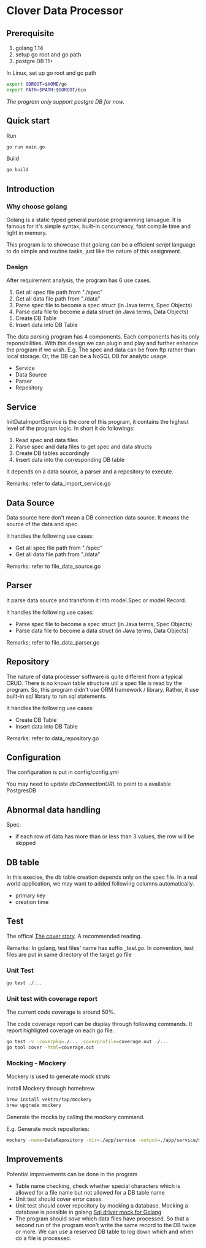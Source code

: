 # Clover Data Processor

## Prerequisite

1. golang 1.14
2. setup go root and go path
3. postgre DB 11+

In Linux, set up go root and go path

```bash
export GOROOT=$HOME/go
export PATH=$PATH:$GOROOT/bin
```

*The program only support postgre DB for now.*

## Quick start

Run

```bash
go run main.go
```

Build

```bash
go build
```

## Introduction

### Why choose golang

Golang is a static typed general purpose programming lanuague. It is famous for it's simple syntax, built-in concurrency, fast compile time and light in memory.

This program is to showcase that golang can be a efficient *script* language to do simple and routine tasks, just like the nature of this assignment.

### Design

After requirement analysis, the program has 6 use cases.

1. Get all spec file path from "./spec"
2. Get all data file path from "./data"
3. Parse spec file to become a spec struct (in Java terms, Spec Objects)
4. Parse data file to become a data struct (in Java terms, Data Objects)
5. Create DB Table
6. Insert data into DB Table

The data parsing program has 4 components. Each components has its only reponsibilities. With this design we can plugin and play and further enhance the program if we wish.
E.g. The spec and data can be from ftp rather than local storage. Or, the DB can be a NoSQL DB for analytic usage.

- Service
- Data Source
- Parser
- Repository

## Service

InitDataImportService is the core of this program, it contains the highest level of the program logic. In short it do followings:

1. Read spec and data files
2. Parse spec and data files to get spec and data structs
3. Create DB tables accordingly
4. Insert data into the corresponding DB table

It depends on a data source, a parser and a repository to execute.

Remarks: refer to data_import_service.go

## Data Source

Data source here don't mean a DB connection data source. It means the source of the data and spec.

It handles the following use cases:

- Get all spec file path from "./spec"
- Get all data file path from "./data"

Remarks: refer to file_data_source.go

## Parser

It parse data source and transform it into model.Spec or model.Record.

It handles the following use cases:

- Parse spec file to become a spec struct (in Java terms, Spec Objects)
- Parse data file to become a data struct (in Java terms, Data Objects)

Remarks: refer to file_data_parser.go

## Repository

The nature of data processer software is quite different from a typical CRUD. There is no known table structure util a spec file is read by the program. So, this program didn't use ORM framework / library. Rather, it use built-in sql library to run sql statements.

It handles the following use cases:

- Create DB Table
- Insert data into DB Table

Remarks: refer to data_repository.go

## Configuration

The configuration is put in config/config.yml

You may need to update *dbConnectionURL* to point to a available PostgresDB

## Abnormal data handling

Spec:

- if each row of data has more than or less than 3 values, the row will be skipped

## DB table

In this execise, the db table creation depends only on the spec file. In a real world application, we may want to added following columns automatically.

- primary key
- creation time

## Test

The offical [The cover story](https://blog.golang.org/cover). A recommended reading.

Remarks: In golang, test files' name has suffix *_test.go*. In convention, test files are put in same directory of the target go file

### Unit Test

```bash
go test ./...  
```

### Unit test with coverage report

The current code coverage is around 50%.  

The code coverage report can be display through following commands. It report highligted coverage on each go file.

```bash
go test -v -coverpkg=./... -coverprofile=coverage.out ./...
go tool cover -html=coverage.out
```

### Mocking - Mockery

Mockery is used to generate mock struts

Install Mockery through homebrew

```bash
brew install vektra/tap/mockery
brew upgrade mockery
```

Generate the mocks by calling the mockery command.  

E.g. Generate mock repositories:

```bash
mockery -name=DataRepository -dir=./app/service -output=./app/service/mocks -filename=mock_data_repository.go
```

## Improvements

Potential improvements can be done in the program

- Table name checking, check whether special characters which is allowed for a file name but not allowed for a DB table name
- Unit test should cover error cases.
- Unit test should cover repository by mocking a database. Mocking a database is possible in golang [Sql driver mock for Golang](https://github.com/DATA-DOG/go-sqlmock)
- The program should *save* which data files have processed. So that a second run of the program won't write the same record to the DB twice or more. We can use a reserved DB table to log down which and when do a file is processed.
